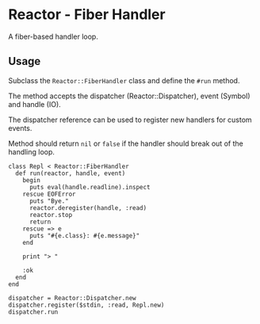# Reactor - Fiber Handler

A fiber-based handler loop.

## Usage

Subclass the `Reactor::FiberHandler` class and define the `#run` method.

The method accepts the dispatcher (Reactor::Dispatcher), event (Symbol)
and handle (IO).

The dispatcher reference can be used to register new handlers
for custom events.

Method should return `nil` or `false` if the handler should break out of the
handling loop.

```
class Repl < Reactor::FiberHandler
  def run(reactor, handle, event)
    begin
      puts eval(handle.readline).inspect
    rescue EOFError
      puts "Bye."
      reactor.deregister(handle, :read)
      reactor.stop
      return
    rescue => e
      puts "#{e.class}: #{e.message}"
    end

    print "> "

    :ok
  end
end

dispatcher = Reactor::Dispatcher.new
dispatcher.register($stdin, :read, Repl.new)
dispatcher.run
```
